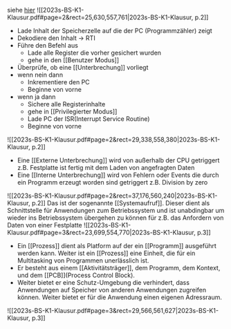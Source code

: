siehe [hier](BS/Altklausuren-20240913/2023s-BS-K1-Klausur.pdf)
![[2023s-BS-K1-Klausur.pdf#page=2&rect=25,630,557,761|2023s-BS-K1-Klausur, p.2]]
- Lade Inhalt der Speicherzelle auf die der PC (Programmzähler) zeigt
- Dekodiere den Inhalt -> RTI
- Führe den Befehl aus
	- Lade alle Register die vorher gesichert wurden
	- gehe in den [[Benutzer Modus]]
- Überprüfe, ob eine [[Unterbrechung]] vorliegt 
- wenn nein dann
	- Inkrementiere den PC
	- Beginne von vorne
- wenn ja dann
	- Sichere alle Registerinhalte
	- gehe in [[Privilegierter Modus]]
	- Lade PC der ISR(Interrupt Service Routine)
	- Beginne von vorne

![[2023s-BS-K1-Klausur.pdf#page=2&rect=29,338,558,380|2023s-BS-K1-Klausur, p.2]]
- Eine [[Externe Unterbrechung]] wird von außerhalb der CPU getriggert z.B. Festplatte ist fertig mit dem Laden von angefragten Daten
- Eine [[Interne Unterbrechung]] wird von Fehlern oder Events die durch ein Programm erzeugt worden sind getriggert z.B. Division by zero

![[2023s-BS-K1-Klausur.pdf#page=2&rect=37,176,560,240|2023s-BS-K1-Klausur, p.2]]
Das ist der sogenannte [[Systemaufruf]]. Dieser dient als Schnittstelle für Anwendungen zum Betriebssystem und ist unabdingbar um wieder ins Betriebssystem übergehen zu können für z.B. das Anfordern von Daten von einer Festplatte
![[2023s-BS-K1-Klausur.pdf#page=3&rect=23,699,554,770|2023s-BS-K1-Klausur, p.3]]
- Ein [[Prozess]] dient als Platform auf der ein [[Programm]] ausgeführt werden kann. Weiter ist ein [[Prozess]] eine Einheit, die für ein Multitasking von Programmen unerlässlich ist. 
- Er besteht aus einem [[Aktivitätsträger]], dem Programm, dem Kontext, und dem [[PCB]](Process Control Block). 
- Weiter bietet er eine Schutz-Umgebung die verhindert, dass Anwendungen auf Speicher von anderen Anwendungen zugreifen können. Weiter bietet er für die Anwendung einen eigenen Adressraum.

![[2023s-BS-K1-Klausur.pdf#page=3&rect=29,566,561,627|2023s-BS-K1-Klausur, p.3]]

